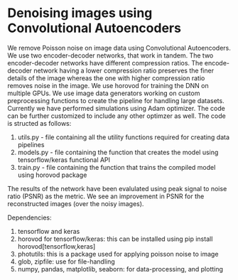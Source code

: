 # Denoising images using Convolutional Autoencoders
  We remove Poisson noise on image data using Convolutional Autoencoders. We use two encoder-decoder networks, that work in tandem.
  The two encoder-decoder networks have different compression ratios. The encode-decoder network having a lower compression ratio preserves
  the finer details of the image whereas the one with higher compression ratio removes noise in the image. 
  We use horovod for training the DNN on multiple GPUs. We use image data generators working on custom preprocessing functions to create 
  the pipeline for handling large datasets. Currently we have performed simulations using Adam optimizer. The code can be further customized
  to include any other optimzer as well. 
  The code is structed as follows:
  1. utils.py - file containing all the utility functions required for creating data pipelines
  2. models.py - file containing the function that creates the model using tensorflow/keras functional API
  3. train.py - file containing the function that trains the compiled model using horovod package
  
  The results of the network have been evalulated using peak signal to noise ratio (PSNR) as the metric. We see an improvement in PSNR for the reconstructed images (over the noisy images).

Dependencies:
1. tensorflow and keras 
2. horovod for tensorflow/keras:
   this can be installed using pip install horovod[tensorflow,keras]
3. photutils:
   this is a package used for applying poisson noise to image
4. glob, zipfile:
   use for file-handling
5. numpy, pandas, matplotlib, seaborn:
   for data-processing, and plotting
